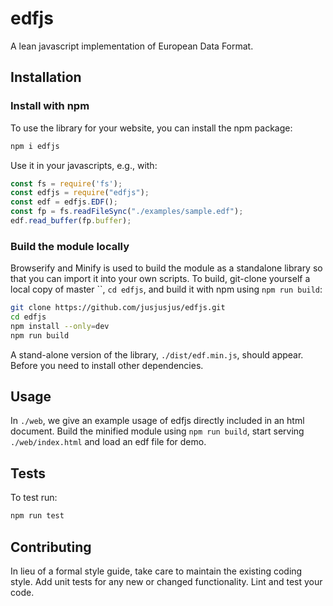 edfjs
=========

A lean javascript implementation of European Data Format.

## Installation

### Install with npm

To use the library for your website, you can install the npm package:

```bash
npm i edfjs
```

Use it in your javascripts, e.g., with:

```javascript
const fs = require('fs');
const edfjs = require("edfjs");
const edf = edfjs.EDF();
const fp = fs.readFileSync("./examples/sample.edf");
edf.read_buffer(fp.buffer);
```

### Build the module locally

Browserify and Minify is used to build the module as a standalone library so
that you can import it into your own scripts.  To build, git-clone yourself a
local copy of master ``, `cd edfjs`, and build it with npm using `npm run
build`: 

```bash
git clone https://github.com/jusjusjus/edfjs.git
cd edfjs
npm install --only=dev
npm run build
```

A stand-alone version of the library, `./dist/edf.min.js`, should appear.
Before you need to install other dependencies.

## Usage

In `./web`, we give an example usage of edfjs directly included in an html
document.  Build the minified module using `npm run build`, start serving
`./web/index.html` and load an edf file for demo.

## Tests

To test run:

```bash
npm run test
```

## Contributing

In lieu of a formal style guide, take care to maintain the existing coding
style. Add unit tests for any new or changed functionality.  Lint and test your
code.
